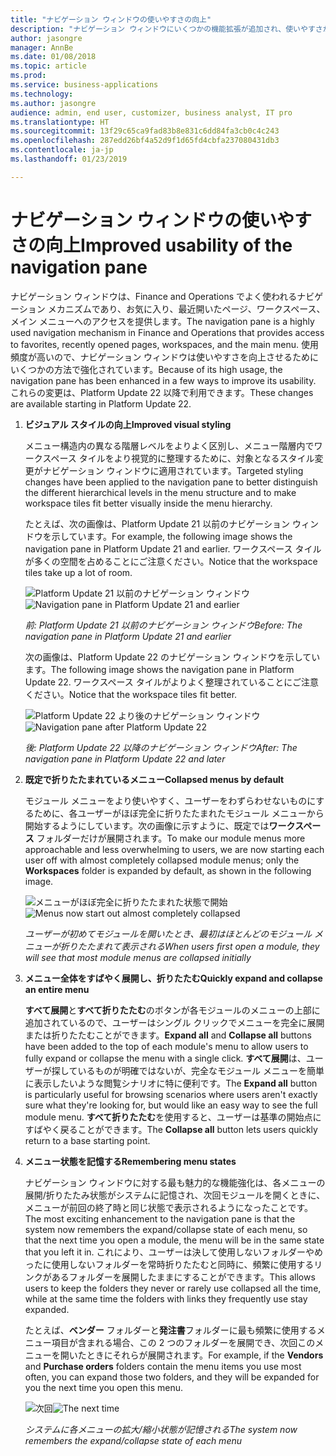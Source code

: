 ```yaml
---
title: "ナビゲーション ウィンドウの使いやすさの向上"
description: "ナビゲーション ウィンドウにいくつかの機能拡張が追加され、使いやすさが向上しました。"
author: jasongre
manager: AnnBe
ms.date: 01/08/2018
ms.topic: article
ms.prod: 
ms.service: business-applications
ms.technology: 
ms.author: jasongre
audience: admin, end user, customizer, business analyst, IT pro
ms.translationtype: HT
ms.sourcegitcommit: 13f29c65ca9fad83b8e831c6dd84fa3cb0c4c243
ms.openlocfilehash: 287edd26bf4a52d9f1d65fd4cbfa237080431db3
ms.contentlocale: ja-jp
ms.lasthandoff: 01/23/2019

---
```


# <a name="improved-usability-of-the-navigation-pane"></a><span data-ttu-id="bb21d-103">ナビゲーション ウィンドウの使いやすさの向上</span><span class="sxs-lookup"><span data-stu-id="bb21d-103">Improved usability of the navigation pane</span></span>

<span data-ttu-id="bb21d-104">ナビゲーション ウィンドウは、Finance and Operations でよく使われるナビゲーション メカニズムであり、お気に入り、最近開いたページ、ワークスペース、メイン メニューへのアクセスを提供します。</span><span class="sxs-lookup"><span data-stu-id="bb21d-104">The navigation pane is a highly used navigation mechanism in Finance and Operations that provides access to favorites, recently opened pages, workspaces, and the main menu.</span></span> <span data-ttu-id="bb21d-105">使用頻度が高いので、ナビゲーション ウィンドウは使いやすさを向上させるためにいくつかの方法で強化されています。</span><span class="sxs-lookup"><span data-stu-id="bb21d-105">Because of its high usage, the navigation pane has been enhanced in a few ways to improve its usability.</span></span> <span data-ttu-id="bb21d-106">これらの変更は、Platform Update 22 以降で利用できます。</span><span class="sxs-lookup"><span data-stu-id="bb21d-106">These changes are available starting in Platform Update 22.</span></span> 

1. <span data-ttu-id="bb21d-107">**ビジュアル スタイルの向上**</span><span class="sxs-lookup"><span data-stu-id="bb21d-107">**Improved visual styling**</span></span>

    <span data-ttu-id="bb21d-108">メニュー構造内の異なる階層レベルをよりよく区別し、メニュー階層内でワークスペース タイルをより視覚的に整理するために、対象となるスタイル変更がナビゲーション ウィンドウに適用されています。</span><span class="sxs-lookup"><span data-stu-id="bb21d-108">Targeted styling changes have been applied to the navigation pane to better distinguish the different hierarchical levels in the menu structure and to make workspace tiles fit better visually inside the menu hierarchy.</span></span> 
    
    <span data-ttu-id="bb21d-109">たとえば、次の画像は、Platform Update 21 以前のナビゲーション ウィンドウを示しています。</span><span class="sxs-lookup"><span data-stu-id="bb21d-109">For example, the following image shows the navigation pane in Platform Update 21 and earlier.</span></span> <span data-ttu-id="bb21d-110">ワークスペース タイルが多くの空間を占めることにご注意ください。</span><span class="sxs-lookup"><span data-stu-id="bb21d-110">Notice that the workspace tiles take up a lot of room.</span></span>

    <span data-ttu-id="bb21d-111">![Platform Update 21 以前のナビゲーション ウィンドウ](media/oldNavPane.png "Platform Update 21 以前のナビゲーション ウィンドウ")</span><span class="sxs-lookup"><span data-stu-id="bb21d-111">![Navigation pane in Platform Update 21 and earlier](media/oldNavPane.png "Navigation pane in Platform Update 21 and earlier")</span></span>

    <span data-ttu-id="bb21d-112">*前: Platform Update 21 以前のナビゲーション ウィンドウ*</span><span class="sxs-lookup"><span data-stu-id="bb21d-112">*Before: The navigation pane in Platform Update 21 and earlier*</span></span>
    
    <span data-ttu-id="bb21d-113">次の画像は、Platform Update 22 のナビゲーション ウィンドウを示しています。</span><span class="sxs-lookup"><span data-stu-id="bb21d-113">The following image shows the navigation pane in Platform Update 22.</span></span> <span data-ttu-id="bb21d-114">ワークスペース タイルがよりよく整理されていることにご注意ください。</span><span class="sxs-lookup"><span data-stu-id="bb21d-114">Notice that the workspace tiles fit better.</span></span>

    <span data-ttu-id="bb21d-115">![Platform Update 22 より後のナビゲーション ウィンドウ](media/newNavPane.png  "Platform Update 22 より後のナビゲーション ウィンドウ")</span><span class="sxs-lookup"><span data-stu-id="bb21d-115">![Navigation pane after Platform Update 22](media/newNavPane.png  "Navigation pane after Platform Update 22")</span></span>

    <span data-ttu-id="bb21d-116">*後: Platform Update 22 以降のナビゲーション ウィンドウ*</span><span class="sxs-lookup"><span data-stu-id="bb21d-116">*After: The navigation pane in Platform Update 22 and later*</span></span>

2.  <span data-ttu-id="bb21d-117">**既定で折りたたまれているメニュー**</span><span class="sxs-lookup"><span data-stu-id="bb21d-117">**Collapsed menus by default**</span></span>

    <span data-ttu-id="bb21d-118">モジュール メニューをより使いやすく、ユーザーをわずらわせないものにするために、各ユーザーがほぼ完全に折りたたまれたモジュール メニューから開始するようにしています。次の画像に示すように、既定では**ワークスペース** フォルダーだけが展開されます。</span><span class="sxs-lookup"><span data-stu-id="bb21d-118">To make our module menus more approachable and less overwhelming to users, we are now starting each user off with almost completely collapsed module menus; only the **Workspaces** folder is expanded by default, as shown in the following image.</span></span>

    <span data-ttu-id="bb21d-119">![メニューがほぼ完全に折りたたまれた状態で開始](media/collapsedNavPane.png  "メニューがほぼ完全に折りたたまれた状態で開始")</span><span class="sxs-lookup"><span data-stu-id="bb21d-119">![Menus now start out almost completely collapsed](media/collapsedNavPane.png  "Menus now start out almost completely collapsed")</span></span>

    <span data-ttu-id="bb21d-120">*ユーザーが初めてモジュールを開いたとき、最初はほとんどのモジュール メニューが折りたたまれて表示される*</span><span class="sxs-lookup"><span data-stu-id="bb21d-120">*When users first open a module, they will see that most module menus are collapsed initially*</span></span>

3.  <span data-ttu-id="bb21d-121">**メニュー全体をすばやく展開し、折りたたむ**</span><span class="sxs-lookup"><span data-stu-id="bb21d-121">**Quickly expand and collapse an entire menu**</span></span>

    <span data-ttu-id="bb21d-122">**すべて展開**と**すべて折りたたむ**のボタンが各モジュールのメニューの上部に追加されているので、ユーザーはシングル クリックでメニューを完全に展開または折りたたむことができます。</span><span class="sxs-lookup"><span data-stu-id="bb21d-122">**Expand all** and **Collapse all** buttons have been added to the top of each module's menu to allow users to fully expand or collapse the menu with a single click.</span></span> <span data-ttu-id="bb21d-123">**すべて展開**は、ユーザーが探しているものが明確ではないが、完全なモジュール メニューを簡単に表示したいような閲覧シナリオに特に便利です。</span><span class="sxs-lookup"><span data-stu-id="bb21d-123">The **Expand all** button is particularly useful for browsing scenarios where users aren't exactly sure what they're looking for, but would like an easy way to see the full module menu.</span></span> <span data-ttu-id="bb21d-124">**すべて折りたたむ**を使用すると、ユーザーは基準の開始点にすばやく戻ることができます。</span><span class="sxs-lookup"><span data-stu-id="bb21d-124">The **Collapse all** button lets users quickly return to a base starting point.</span></span>  

4.  <span data-ttu-id="bb21d-125">**メニュー状態を記憶する**</span><span class="sxs-lookup"><span data-stu-id="bb21d-125">**Remembering menu states**</span></span> 

    <span data-ttu-id="bb21d-126">ナビゲーション ウィンドウに対する最も魅力的な機能強化は、各メニューの展開/折りたたみ状態がシステムに記憶され、次回モジュールを開くときに、メニューが前回の終了時と同じ状態で表示されるようになったことです。</span><span class="sxs-lookup"><span data-stu-id="bb21d-126">The most exciting enhancement to the navigation pane is that the system now remembers the expand/collapse state of each menu, so that the next time you open a module, the menu will be in the same state that you left it in.</span></span> <span data-ttu-id="bb21d-127">これにより、ユーザーは決して使用しないフォルダーやめったに使用しないフォルダーを常時折りたたむと同時に、頻繁に使用するリンクがあるフォルダーを展開したままにすることができます。</span><span class="sxs-lookup"><span data-stu-id="bb21d-127">This allows users to keep the folders they never or rarely use collapsed all the time, while at the same time the folders with links they frequently use stay expanded.</span></span>
    
    <span data-ttu-id="bb21d-128">たとえば、**ベンダー** フォルダーと**発注書**フォルダーに最も頻繁に使用するメニュー項目が含まれる場合、この 2 つのフォルダーを展開でき、次回このメニューを開いたときにそれらが展開されます。</span><span class="sxs-lookup"><span data-stu-id="bb21d-128">For example, if the **Vendors** and **Purchase orders** folders contain the menu items you use most often, you can expand those two folders, and they will be expanded for you the next time you open this menu.</span></span>

    <span data-ttu-id="bb21d-129">![次回](media/partialNavPane.png  "次回")</span><span class="sxs-lookup"><span data-stu-id="bb21d-129">![The next time](media/partialNavPane.png  "The next time")</span></span>

    <span data-ttu-id="bb21d-130">*システムに各メニューの拡大/縮小状態が記憶される*</span><span class="sxs-lookup"><span data-stu-id="bb21d-130">*The system now remembers the expand/collapse state of each menu*</span></span>


